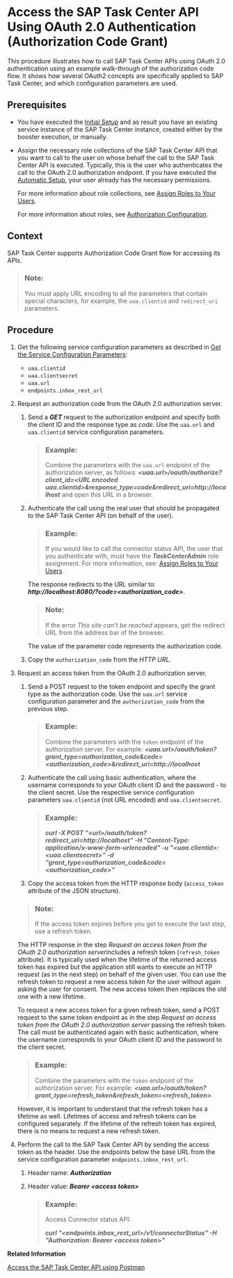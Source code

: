 <!-- loio29928a76d13e4d81a88e5774e9ca194e -->

# Access the SAP Task Center API Using OAuth 2.0 Authentication \(Authorization Code Grant\)

This procedure illustrates how to call SAP Task Center APIs using OAuth 2.0 authentication using an example walk-through of the authorization code flow. It shows how several OAuth2 concepts are specifically applied to SAP Task Center, and which configuration parameters are used.



<a name="loio29928a76d13e4d81a88e5774e9ca194e__section_kc4_vkg_dlb"/>

## Prerequisites

-   You have executed the [Initial Setup](../30-initial-setup/initial-setup-8347694.md) and as result you have an existing service instance of the SAP Task Center instance, created either by the booster execution, or manually.
-   Assign the necessary role collections of the SAP Task Center API that you want to call to the user on whose behalf the call to the SAP Task Center API is executed. Typically, this is the user who authenticates the call to the OAuth 2.0 authorization endpoint. If you have executed the [Automatic Setup](../30-initial-setup/automatic-setup-3a49967.md), your user already has the necessary permissions.

    For more information about role collections, see [Assign Roles to Your Users](../60-security/assign-roles-to-your-users-7e081d8.md).

    For more information about roles, see [Authorization Configuration](../60-security/authorization-configuration-75e4130.md).




<a name="loio29928a76d13e4d81a88e5774e9ca194e__section_rbz_tlg_dlb"/>

## Context

SAP Task Center supports Authorization Code Grant flow for accessing its APIs.

> ### Note:  
> You must apply URL encoding to all the parameters that contain special characters, for example, the `uaa.clientid` and `redirect_uri` parameters.



<a name="loio29928a76d13e4d81a88e5774e9ca194e__section_b2q_2mg_dlb"/>

## Procedure

1.  Get the following service configuration parameters as described in [Get the Service Configuration Parameters](get-the-service-configuration-parameters-e10e7b2.md):
    -   `uaa.clientid`
    -   `uaa.clientsecret`
    -   `uaa.url`
    -   `endpoints.inbox_rest_url`

2.  Request an authorization code from the OAuth 2.0 authorization server.
    1.  Send a ***GET*** request to the authorization endpoint and specify both the client ID and the response type as *code*. Use the `uaa.url` and `uaa.clientid` service configuration parameters.

        > ### Example:  
        > Combine the parameters with the `uaa.url` endpoint of the authorization server, as follows: *****<uaa.url\>********/oauth/authorize?client\_id=********<URL encoded uaa.clientid\>********&response\_type=code&redirect\_uri=http://localhost*** and open this URL in a browser.

    2.  Authenticate the call using the real user that should be propagated to the SAP Task Center API \(on behalf of the user\).

        > ### Example:  
        > If you would like to call the connector status API, the user that you authenticate with, must have the ***TaskCenterAdmin*** role assignment. For more information, see: [Assign Roles to Your Users](../60-security/assign-roles-to-your-users-7e081d8.md).

        The response redirects to the URL similar to: ***http://localhost:8080/?code=<authorization\_code\>***.

        > ### Note:  
        > If the error *This site can't be reached* appears, get the redirect URL from the address bar of the browser.

        The value of the parameter code represents the authorization code.

    3.  Copy the `authorization_code` from the *HTTP URL*.

3.  Request an access token from the OAuth 2.0 authorization server.

    1.  Send a POST request to the token endpoint and specify the grant type as the authorization code. Use the `uaa.url` service configuration parameter and the `authorization_code` from the previous step.

        > ### Example:  
        > Combine the parameters with the `token` endpoint of the authorization server. For example: *****<uaa.url\>********/oauth/token?grant\_type=authorization\_code&code=<authorization\_code\>&redirect\_uri=http://localhost***

    2.  Authenticate the call using basic authentication, where the username corresponds to your OAuth client ID and the password - to the client secret. Use the respective service configuration parameters `uaa.clientid` \(not URL encoded\) and `uaa.clientsecret`.

        > ### Example:  
        > ***curl -X POST "<url\>/oauth/token?redirect\_uri=http://localhost" -H "Content-Type: application/x-www-form-urlencoded" -u "<uaa.clientid\>:<uaa.clientsecret\>" -d "grant\_type=authorization\_code&code=<authorization\_code\>"***

    3.  Copy the access token from the HTTP response body \(`access_token` attribute of the JSON structure\).

    > ### Note:  
    > If the access token expires before you get to execute the last step, use a refresh token.

    The HTTP response in the step *Request an access token from the OAuth 2.0 authorization server*includes a refresh token \(`refresh_token` attribute\). It is typically used when the lifetime of the returned access token has expired but the application still wants to execute an HTTP request \(as in the next step\) on behalf of the given user. You can use the refresh token to request a new access token for the user without again asking the user for consent. The new access token then replaces the old one with a new lifetime.

    To request a new access token for a given refresh token, send a POST request to the same token endpoint as in the step *Request an access token from the OAuth 2.0 authorization server* passing the refresh token. The call must be authenticated again with basic authentication, where the username corresponds to your OAuth client ID and the password to the client secret.

    > ### Example:  
    > Combine the parameters with the `token` endpoint of the authorization server. For example: *****<uaa.url\>********/oauth/token?grant\_type=refresh\_token&refresh\_token=<refresh\_token\>***.

    However, it is important to understand that the refresh token has a lifetime as well. Lifetimes of access and refresh tokens can be configured separately. If the lifetime of the refresh token has expired, there is no means to request a new refresh token.

4.  Perform the call to the SAP Task Center API by sending the access token as the header. Use the endpoints below the base URL from the service configuration parameter `endpoints.inbox_rest_url`.
    1.  Header name: ***Authorization***
    2.  Header value: ***Bearer <access token\>***

        > ### Example:  
        > Access Connector status API:
        > 
        > ***curl "<endpoints.inbox\_rest\_url\>/v1/connectorStatus" -H "Authorization: Bearer <access token\>"***



**Related Information**  


[Access the SAP Task Center API using Postman](https://blogs.sap.com/2021/06/08/access-the-sap-task-center-api-using-postman/)

